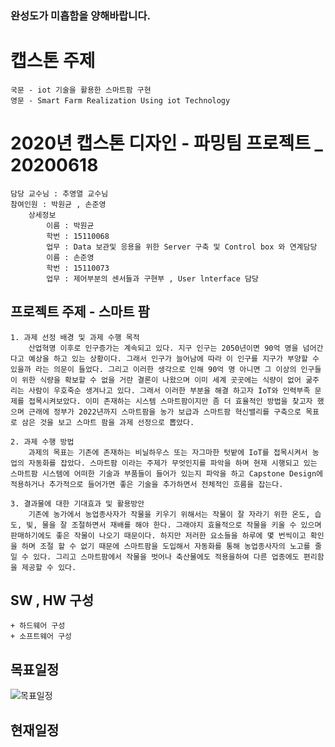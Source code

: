 
### 완성도가 미흡함을 양해바랍니다.

# 캡스톤 주제
    국문 - iot 기술을 활용한 스마트팜 구현
    영문 - Smart Farm Realization Using iot Technology
# 2020년 캡스톤 디자인 - 파밍팀 프로젝트 _ 20200618
    담당 교수님 : 추영열 교수님
    참여인원 : 박원균 , 손준영
        상세정보
            이름 : 박원균
            학번 : 15110068
            업무 : Data 보관및 응용을 위한 Server 구축 및 Control box 와 연계담당
            이름 : 손준영
            학번 : 15110073
            업무 : 제어부분의 센서들과 구현부 , User lnterface 담당


## 프로젝트 주제 - 스마트 팜 
    1. 과제 선정 배경 및 과제 수행 목적
        산업혁명 이후로 인구증가는 계속되고 있다. 지구 인구는 2050년이면 90억 명을 넘어간다고 예상을 하고 있는 상황이다. 그래서 인구가 늘어남에 따라 이 인구를 지구가 부양할 수 있을까 라는 의문이 들었다. 그리고 이러한 생각으로 인해 90억 명 아니면 그 이상의 인구들이 위한 식량을 확보할 수 없을 거란 결론이 나왔으며 이미 세계 곳곳에는 식량이 없어 굶주리는 사람이 우호죽순 생겨나고 있다. 그래서 이러한 부분을 해결 하고자 IoT와 인력부족 문제를 접목시켜보았다. 이미 존재하는 시스템 스마트팜이지만 좀 더 효율적인 방법을 찾고자 했으며 근래에 정부가 2022년까지 스마트팜을 농가 보급과 스마트팜 혁신밸리를 구축으로 목표로 삼은 것을 보고 스마트 팜을 과제 선정으로 뽑았다. 
    
    2. 과제 수행 방법
        과제의 목표는 기존에 존재하는 비닐하우스 또는 자그마한 텃밭에 IoT를 접목시켜서 농업의 자동화를 잡았다. 스마트팜 이라는 주제가 무엇인지를 파악을 하며 현재 시행되고 있는 스마트팜 시스템에 어떠한 기술과 부품들이 들어가 있는지 파악을 하고 Capstone Design에 적용하거나 추가적으로 들어가면 좋은 기술을 추가하면서 전체적인 흐름을 잡는다. 

    3. 결과물에 대한 기대효과 및 활용방안
        기존에 농가에서 농업종사자가 작물을 키우기 위해서는 작물이 잘 자라기 위한 온도, 습도, 빛, 물을 잘 조절하면서 재배를 해야 한다. 그래야지 효율적으로 작물을 키울 수 있으며 판매하기에도 좋은 작물이 나오기 때문이다. 하지만 저러한 요소들을 하루에 몇 번씩이고 확인을 하며 조절 할 수 없기 때문에 스마트팜을 도입해서 자동화를 통해 농업종사자의 노고를 줄일 수 있다. 그리고 스마트팜에서 작물을 벗어나 축산물에도 적용을하여 다른 업종에도 편리함을 제공할 수 있다.
     

## SW , HW 구성
    + 하드웨어 구성
    + 소프트웨어 구성

## 목표일정
![목표일정](https://user-images.githubusercontent.com/51110811/84993924-e2609000-b184-11ea-9c92-4d77834e8bd0.JPG)
## 현재일정




